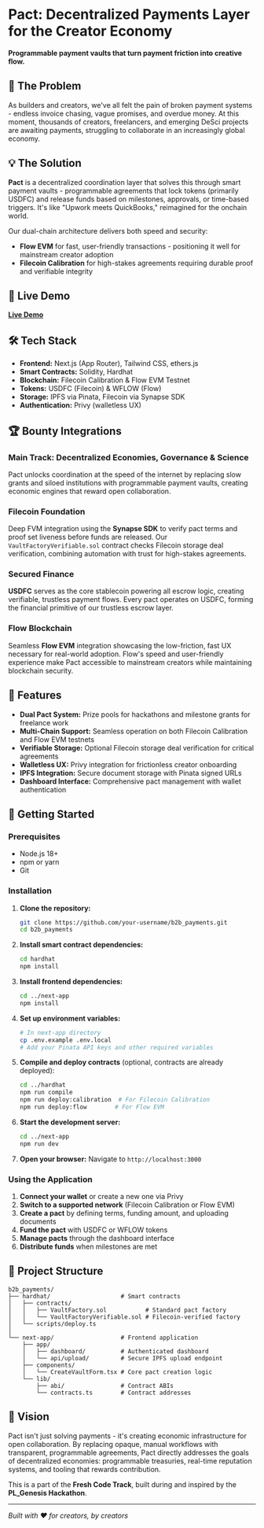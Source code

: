 # Pact: Decentralized Payments Layer for the Creator Economy

**Programmable payment vaults that turn payment friction into creative flow.**

## 🎯 The Problem

As builders and creators, we've all felt the pain of broken payment systems - endless invoice chasing, vague promises, and overdue money. At this moment, thousands of creators, freelancers, and emerging DeSci projects are awaiting payments, struggling to collaborate in an increasingly global economy.

## 💡 The Solution

**Pact** is a decentralized coordination layer that solves this through smart payment vaults - programmable agreements that lock tokens (primarily USDFC) and release funds based on milestones, approvals, or time-based triggers. It's like "Upwork meets QuickBooks," reimagined for the onchain world.

Our dual-chain architecture delivers both speed and security:
- **Flow EVM** for fast, user-friendly transactions - positioning it well for mainstream creator adoption
- **Filecoin Calibration** for high-stakes agreements requiring durable proof and verifiable integrity

## 🚀 Live Demo

**[Live Demo](https://www.youtube.com/watch?v=yg_1n4yHOx4)**

## 🛠️ Tech Stack

- **Frontend:** Next.js (App Router), Tailwind CSS, ethers.js
- **Smart Contracts:** Solidity, Hardhat
- **Blockchain:** Filecoin Calibration & Flow EVM Testnet
- **Tokens:** USDFC (Filecoin) & WFLOW (Flow)
- **Storage:** IPFS via Pinata, Filecoin via Synapse SDK
- **Authentication:** Privy (walletless UX)

## 🏆 Bounty Integrations

### Main Track: Decentralized Economies, Governance & Science
Pact unlocks coordination at the speed of the internet by replacing slow grants and siloed institutions with programmable payment vaults, creating economic engines that reward open collaboration.

### Filecoin Foundation
Deep FVM integration using the **Synapse SDK** to verify pact terms and proof set liveness before funds are released. Our `VaultFactoryVerifiable.sol` contract checks Filecoin storage deal verification, combining automation with trust for high-stakes agreements.

### Secured Finance
**USDFC** serves as the core stablecoin powering all escrow logic, creating verifiable, trustless payment flows. Every pact operates on USDFC, forming the financial primitive of our trustless escrow layer.

### Flow Blockchain
Seamless **Flow EVM** integration showcasing the low-friction, fast UX necessary for real-world adoption. Flow's speed and user-friendly experience make Pact accessible to mainstream creators while maintaining blockchain security.

## 🔧 Features

- **Dual Pact System:** Prize pools for hackathons and milestone grants for freelance work
- **Multi-Chain Support:** Seamless operation on both Filecoin Calibration and Flow EVM testnets
- **Verifiable Storage:** Optional Filecoin storage deal verification for critical agreements
- **Walletless UX:** Privy integration for frictionless creator onboarding
- **IPFS Integration:** Secure document storage with Pinata signed URLs
- **Dashboard Interface:** Comprehensive pact management with wallet authentication

## 🚀 Getting Started

### Prerequisites
- Node.js 18+ 
- npm or yarn
- Git

### Installation

1. **Clone the repository:**
   ```bash
   git clone https://github.com/your-username/b2b_payments.git
   cd b2b_payments
   ```

2. **Install smart contract dependencies:**
   ```bash
   cd hardhat
   npm install
   ```

3. **Install frontend dependencies:**
   ```bash
   cd ../next-app
   npm install
   ```

4. **Set up environment variables:**
   ```bash
   # In next-app directory
   cp .env.example .env.local
   # Add your Pinata API keys and other required variables
   ```

5. **Compile and deploy contracts** (optional, contracts are already deployed):
   ```bash
   cd ../hardhat
   npm run compile
   npm run deploy:calibration  # For Filecoin Calibration
   npm run deploy:flow        # For Flow EVM
   ```

6. **Start the development server:**
   ```bash
   cd ../next-app
   npm run dev
   ```

7. **Open your browser:**
   Navigate to `http://localhost:3000`

### Using the Application

1. **Connect your wallet** or create a new one via Privy
2. **Switch to a supported network** (Filecoin Calibration or Flow EVM)
3. **Create a pact** by defining terms, funding amount, and uploading documents
4. **Fund the pact** with USDFC or WFLOW tokens
5. **Manage pacts** through the dashboard interface
6. **Distribute funds** when milestones are met

## 📁 Project Structure

```text
b2b_payments/
├── hardhat/                    # Smart contracts
│   ├── contracts/
│   │   ├── VaultFactory.sol           # Standard pact factory
│   │   └── VaultFactoryVerifiable.sol # Filecoin-verified factory
│   └── scripts/deploy.ts
│
└── next-app/                   # Frontend application
    ├── app/
    │   ├── dashboard/          # Authenticated dashboard
    │   └── api/upload/         # Secure IPFS upload endpoint
    ├── components/
    │   └── CreateVaultForm.tsx # Core pact creation logic
    └── lib/
        ├── abi/                # Contract ABIs
        └── contracts.ts        # Contract addresses
```

## 🎯 Vision

Pact isn't just solving payments - it's creating economic infrastructure for open collaboration. By replacing opaque, manual workflows with transparent, programmable agreements, Pact directly addresses the goals of decentralized economies: programmable treasuries, real-time reputation systems, and tooling that rewards contribution.

This is a part of the **Fresh Code Track**, built during and inspired by the **PL_Genesis Hackathon**.

---

*Built with ❤️ for creators, by creators*